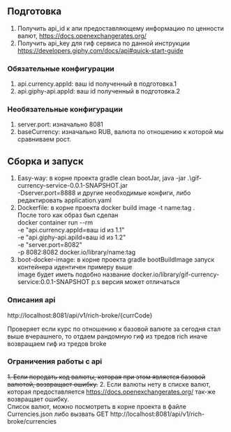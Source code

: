 ## Подготовка
1. Получить api_id к апи предоставляющему информацию по ценности валют, https://docs.openexchangerates.org/ <br/> 
2. Получить api_key для гиф сервиса по данной инструкции https://developers.giphy.com/docs/api#quick-start-guide

### Обязательные конфигурации
1. api.сurrency.appId: ваш id полученный в подготовка.1
2. api.giphy-api.appId: ваш id полученный в подготовка.2

### Необязательные конфигурации
1. server.port: изначально 8081
2. baseCurrency: изначально RUB, валюта по отношению к которой мы сравниваем рост.

## Сборка и запуск
1. Easy-way: в корне проекта gradle clean bootJar, java -jar .\gif-currency-service-0.0.1-SNAPSHOT.jar<br/> -Dserver.port=8888 и другие необходимые конфиги, либо редактировать application.yaml
2. Dockerfile: в корне проекта docker build image -t name:tag . <br/> После того как образ был сделан <br/>docker container run --rm <br/>-e "api.currency.appId=ваш id из 1.1" <br/> -e "api.giphy-api.apiId=ваш id из 1.2" <br/>-e "server.port=8082" <br/> -p 8082:8082 docker.io/library/name:tag
3. boot-docker-image: в корне проекта gradle bootBuildImage запуск контейнера идентичен примеру выше <br/> image будет иметь подобно название docker.io/library/gif-currency-service:0.0.1-SNAPSHOT p.s версия может отличаться


### Описания api

http://localhost:8081/api/v1/rich-broke/{currCode}

Проверяет если курс по отношению к базовой валюте за сегодня стал выше вчерашнего, 
то отдаем рандомную гиф из тредов rich иначе возвращаем гиф из тредов broke

### Ограничения работы с api
~~1. Если передать код валюты, которая при этом является базовой валютой, возвращает ошибку.~~
2. Если валюты нету в списке валют, которая предоставляется https://docs.openexchangerates.org/ так-же возвращает ошибку.<br/> Список валют, можно посмотреть в корне проекта в файле Currencies.json либо вызвать GET http://localhost:8081/api/v1/rich-broke/currencies
